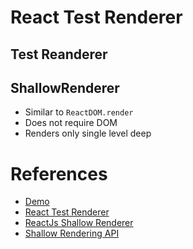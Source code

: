 # React Test Renderer

## Test Reanderer


## ShallowRenderer

- Similar to `ReactDOM.render`
- Does not require DOM
- Renders only single level deep

# References
- [Demo](https://github.com/nextgenadarsh/react-ts-redux-saga-material-ui-ag-grid/blob/master/src/components/test.spec.js)
- [React Test Renderer](https://reactjs.org/docs/test-renderer.html)
- [ReactJs Shallow Renderer](https://reactjs.org/docs/shallow-renderer.html)
- [Shallow Rendering API](https://enzymejs.github.io/enzyme/docs/api/shallow.html)

